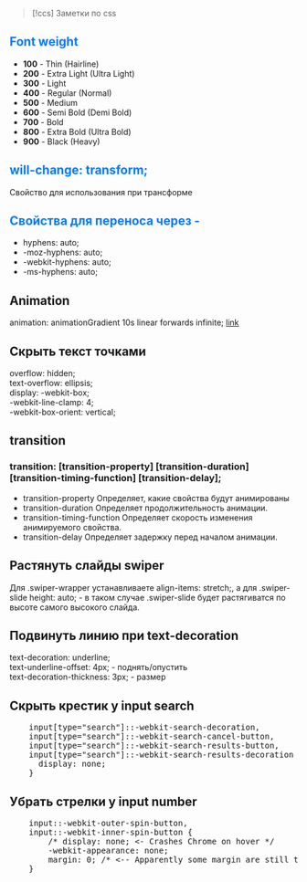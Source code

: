 > [!ccs]
> Заметки по сss
<h2 style="color: #007AFF">Font weight</h2>
<ul>
  <li><strong>100</strong> - Thin (Hairline)</li>
  <li><strong>200</strong> - Extra Light (Ultra Light)</li>
  <li><strong>300</strong> - Light</li>
  <li><strong>400</strong> - Regular (Normal)</li>
  <li><strong>500</strong> - Medium</li>
  <li><strong>600</strong> - Semi Bold (Demi Bold)</li>
  <li><strong>700</strong> - Bold</li>
  <li><strong>800</strong> - Extra Bold (Ultra Bold)</li>
  <li><strong>900</strong> - Black (Heavy)</li>
</ul>
<h2 style="color: #007AFF">will-change: transform;</h2>
<p>Свойство для использования при трансформе</p>
<h2 style="color: #007AFF">Cвойства для переноса через - </h2>
<ul>
  <li>hyphens: auto;</li>
  <li>-moz-hyphens: auto;</li>
  <li>-webkit-hyphens: auto;</li>
  <li>-ms-hyphens: auto;</li>
</ul>
<h2>
  Animation
</h2>
<p>
  animation: animationGradient 10s linear forwards infinite;
  <a href="https://doka.guide/css/animation-iteration-count/">link</a>
</p>

<h2>
  Cкрыть текст точками 
</h2>

   overflow: hidden;<br>
	text-overflow: ellipsis;<br>
	display: -webkit-box;<br>
	-webkit-line-clamp: 4;<br>
	-webkit-box-orient: vertical;<br>

<h2>transition</h2>
<h3>transition: [transition-property] [transition-duration] [transition-timing-function] [transition-delay];</h3>
<ul>
	<li>
		transition-property Определяет, какие свойства будут анимированы
	</li>
	<li>
		transition-duration Определяет продолжительность анимации.
	</li>
	<li>
		transition-timing-function Определяет скорость изменения анимируемого свойства.
	</li>
	<li>
		transition-delay Определяет задержку перед началом анимации.
	</li>
</ul>
<h2>Растянуть слайды swiper</h2>
<p>
	Для .swiper-wrapper устанавливаете align-items: stretch;, а для .swiper-slide height: auto; - в таком случае .swiper-slide будет растягиватся по высоте самого высокого слайда.
</p>
<h2>Подвинуть линию при text-decoration</h2>
<p>
        text-decoration: underline;<br>
        text-underline-offset: 4px; - поднять/опустить<br>
	text-decoration-thickness: 3px; - размер
</p>
<h2>Скрыть крестик у input search</h2>
<pre>
	input[type="search"]::-webkit-search-decoration,
	input[type="search"]::-webkit-search-cancel-button,
	input[type="search"]::-webkit-search-results-button,
	input[type="search"]::-webkit-search-results-decoration {
	  display: none;
	}
</pre>
<h2>Убрать стрелки у input number</h2>
<pre>
 	input::-webkit-outer-spin-button,
	input::-webkit-inner-spin-button {
	    /* display: none; <- Crashes Chrome on hover */
	    -webkit-appearance: none;
	    margin: 0; /* <-- Apparently some margin are still there even though it's hidden */
	}
</pre>
